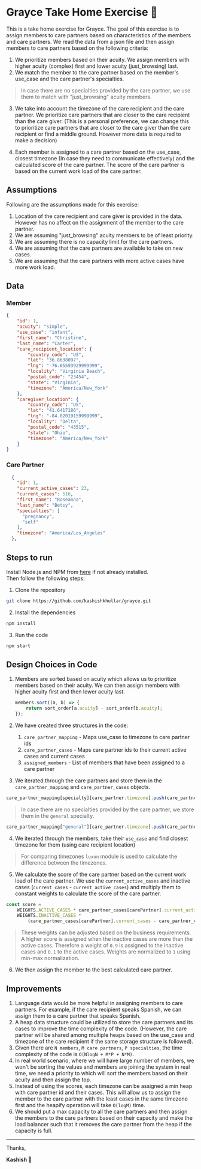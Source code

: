 # Grayce Take Home Exercise 👋

This is a take home exercise for Grayce. The goal of this exercise is to assign members to care partners based on characteristics of the members and care partners. We read the data from a json file and then assign members to care partners based on the following criteria:

1. We prioritize members based on their acuity. We assign members with higher acuity (complex) first and lower acuity (just_browsing) last.
2. We match the member to the care partner based on the member's use_case and the care partner's specialties.

> In case there are no specialties provided by the care partner, we use them to match with "just_browsing" acuity members.

3. We take into account the timezone of the care recipient and the care partner. We prioritize care partners that are closer to the care recipient than the care giver. (This is a personal preference, we can change this to prioritize care partners that are closer to the care giver than the care recipient or find a middle ground. However more data is required to make a decision)

4. Each member is assigned to a care partner based on the use_case, closest timezone (In case they need to communicate effectively) and the calculated score of the care partner. The score of the care partner is based on the current work load of the care partner.

## Assumptions

Following are the assumptions made for this exercise:

1. Location of the care recipient and care giver is provided in the data. However has no affect on the assignment of the member to the care partner.
2. We are assuming "just_browsing" acuity members to be of least priority.
3. We are assuming there is no capacity limit for the care partners.
4. We are assuming that the care partners are available to take on new cases.
5. We are assuming that the care partners with more active cases have more work load.

## Data

### Member

```json
{
    "id": 1,
    "acuity": "simple",
    "use_case": "infant",
    "first_name": "Christine",
    "last_name": "Carter",
    "care_recipient_location": {
        "country_code": "US",
        "lat": "36.8638097",
        "lng": "-76.05593929999999",
        "locality": "Virginia Beach",
        "postal_code": "23454",
        "state": "Virginia",
        "timezone": "America/New_York"
    },
    "caregiver_location": {
        "country_code": "US",
        "lat": "41.6417186",
        "lng": "-84.02019159999999",
        "locality": "Delta",
        "postal_code": "43515",
        "state": "Ohio",
        "timezone": "America/New_York"
    }
}
```

### Care Partner

```json
  {
    "id": 1,
    "current_active_cases": 23,
    "current_cases": 516,
    "first_name": "Roseanna",
    "last_name": "Betsy",
    "specialties": [
      "pregnancy",
      "self"
    ],
    "timezone": "America/Los_Angeles"
  },
```

## Steps to run

Install Node.js and NPM from [here](https://nodejs.org/en/download/) if not already installed.  
Then follow the following steps:

1. Clone the repository

```bash
git clone https://github.com/kashishkhullar/grayce.git
```

2. Install the dependencies

```bash
npm install
```

3. Run the code

```bash
npm start
```

## Design Choices in Code

1. Members are sorted based on acuity which allows us to prioritize members based on their acuity. We can then assign members with higher acuity first and then lower acuity last.

    ```js
    members.sort((a, b) => {
        return sort_order[a.acuity] - sort_order[b.acuity];
    });
    ```

2. We have created three structures in the code:

    1. `care_partner_mapping` - Maps use_case to timezone to care partner ids
    2. `care_partner_cases` - Maps care partner ids to their current active cases and current cases
    3. `assigned_members` - List of members that have been assigned to a care partner

3. We iterated through the care partners and store them in the `care_partner_mapping` and `care_partner_cases` objects.

```js
care_partner_mapping[specialty][care_partner.timezone].push(care_partner.id);
```

> In case there are no specialties provided by the care partner, we store them in the `general` specialty.

```js
care_partner_mapping["general"][care_partner.timezone].push(care_partner.id);
```

4. We iterated through the members, take their `use_case` and find closest timezone for them (using care recipient location)

> For comparing timezones `luxon` module is used to calculate the difference between the timezones.

5. We calculate the score of the care partner based on the current work load of the care partner. We use the `current_active_cases` and inactive cases (`current_cases` - `current_active_cases`) and multiply them to constant weights to calculate the score of the care partner.

```js
const score =
    WEIGHTS.ACTIVE_CASES * care_partner_cases[carePartner].current_active_cases +
    WEIGHTS.INACTIVE_CASES *
        (care_partner_cases[carePartner].current_cases - care_partner_cases[carePartner].current_active_cases);
```

> These weights can be adjusted based on the business requirements.
> A higher score is assigned when the inactive cases are more than the active cases. Therefore a weight of `0.9` is assigned to the inactive cases and `0.1` to the active cases.
> Weights are normalized to `1` using min-max normalization.

6. We then assign the member to the best calculated care partner.

## Improvements

1. Language data would be more helpful in assigning members to care partners. For example, if the care recipient speaks Spanish, we can assign them to a care partner that speaks Spanish.
2. A heap data structure could be utilized to store the care partners and its cases to improve the time complexity of the code. (However, the care partner will be shared among multiple heaps based on the use_case and timezone of the care recipient if the same storage structure is followed).
3. Given there are `N members`, `M care partners`, `P specialties`, the time complexity of the code is `O(NlogN + M*P + N*M)`.
4. In real world scenario, where we will have large number of members, we won't be sorting the values and members are joining the system in real time, we need a priority to which will sort the members based on their acuity and then assign the top.
5. Instead of using the scores, each timezone can be assigned a min heap with care partner id and their cases. This will allow us to assign the member to the care partner with the least cases in the same timezone first and the heapify operation will take `O(logM)` time.
6. We should put a max capacity to all the care partners and then assign the members to the care partners based on their capacity and make the load balancer such that it removes the care partner from the heap if the capacity is full.

---

Thanks,

**Kashish 🚀**
